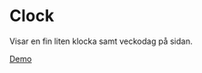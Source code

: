 # Clock

Visar en fin liten klocka samt veckodag på sidan. 

[Demo](https://adahep.github.io/Switch---Date/)